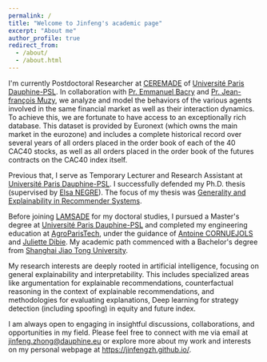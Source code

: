 ```yaml
---
permalink: /
title: "Welcome to Jinfeng's academic page"
excerpt: "About me"
author_profile: true
redirect_from: 
  - /about/
  - /about.html
---
```

I'm currently Postdoctoral Researcher at [CEREMADE](https://www.ceremade.dauphine.fr/fr.html) of [Université Paris Dauphine-PSL](https://dauphine.psl.eu/en/). In collaboration with [Pr. Emmanuel Bacry](http://www.cmap.polytechnique.fr/~bacry/) and [Pr. Jean-françois Muzy](https://www.linkedin.com/in/jf-muzy-a2b9b241/?originalSubdomain=fr), we analyze and model the behaviors of the various agents involved in the same financial market as well as their interaction dynamics. To achieve this, we are fortunate to have access to an exceptionally rich database. This dataset is provided by Euronext (which owns the main market in the eurozone) and includes a complete historical record over several years of all orders placed in the order book of each of the 40 CAC40 stocks, as well as all orders placed in the order book of the futures contracts on the CAC40 index itself.

Previous that, I serve as Temporary Lecturer and Research Assistant at [Université Paris Dauphine-PSL](https://dauphine.psl.eu/en/). I successfully defended my Ph.D. thesis (supervised by [Elsa NEGRE](https://www.lamsade.dauphine.fr/~negre/)).  The focus of my thesis was [Generality and Explainability in Recommender Systems](https://www.theses.fr/2023UPSLD036).

Before joining [LAMSADE](https://www.lamsade.dauphine.fr/en.html) for my doctoral studies, I pursued a Master's degree at [Université Paris Dauphine-PSL](https://dauphine.psl.eu/en/) and completed my engineering education at [AgroParisTech](https://synapses.agroparistech.fr/catalogue/2022-2023/parcours/201/IDF3A-IODAA-de-l-information-a-la-decision-par-l-analyse-et-l-apprentissage), under the guidance of [Antoine CORNUEJOLS](https://www6.inrae.fr/mia-paris/Equipes/Membres/Antoine-Cornuejols) and [Juliette Dibie](https://www6.inrae.fr/mia-paris/Equipes/Membres/Juliette-Dibie). My academic path commenced with a Bachelor's degree from [Shanghai Jiao Tong University](https://en.sjtu.edu.cn/).

My research interests are deeply rooted in artificial intelligence, focusing on general explainability and interpretability. This includes specialized areas like argumentation for explainable recommendations, counterfactual reasoning in the context of explainable recommendations, and methodologies for evaluating explanations, Deep learning for strategy detection (including spoofing) in equity and future index.

I am always open to engaging in insightful discussions, collaborations, and opportunities in my field. Please feel free to connect with me via email at jinfeng.zhong@dauphine.eu or explore more about my work and interests on my personal webpage at https://jinfengzh.github.io/.
